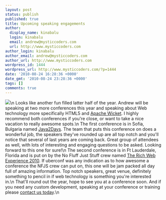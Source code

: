 ```yaml
---
layout: post
status: publish
published: true
title: Upcoming speaking engagements
author:
  display_name: kinabalu
  login: kinabalu
  email: andrew@mysticcoders.com
  url: http://www.mysticcoders.com
author_login: kinabalu
author_email: andrew@mysticcoders.com
author_url: http://www.mysticcoders.com
wordpress_id: 1444
wordpress_url: http://www.mysticcoders.com/?p=1444
date: '2010-08-24 16:28:36 +0000'
date_gmt: '2010-08-24 23:28:36 +0000'
tags: []
comments: true
---
```

<img src="http://farm3.static.flickr.com/2407/2537877226_5a74c40bcc.jpg" border="0" />\n
Looks like another fun filled latter half of the year.  Andrew will be speaking at two more conferences this year and speaking about Web technology more specifically HTML5 and <a href="http://wicket.apache.org" target="_blank">Apache Wicket</a>.  I highly recommend both conferences if you're close, or want to take a nice vacation to really awesome spots.\n
The first conference is in Sofia, Bulgaria named <a href="http://2010.java2days.com" target="_blank">Java2Days</a>.  The team that puts this conference on does a wonderful job, the speakers they've rounded up are all top notch and you'll notice that several of last years are coming back.  Great group of attendees as well, with lots of interesting and engaging questions to be asked.  Looking forward to this one for sure!\n
The second conference is in Ft Lauderdale, Florida and is put on by the No Fluff Just Stuff crew named <a href="http://www.therichwebexperience.com" target="_blank">The Rich Web Experience 2010</a>.  If uberconf was any indication as to how awesome a conference the NFJS crew can put on, this one will be jam packed all day full of amazing information.  Top notch speakers, great venue, definitely something to pencil in if web technology is something you're interested in.\n
That'll round out the year, hope to see you at a conference soon.  And if you need any custom development, speaking at your conference or training please <a href="http://www.mysticcoders.com/contact-us">contact us today</a>.\n
